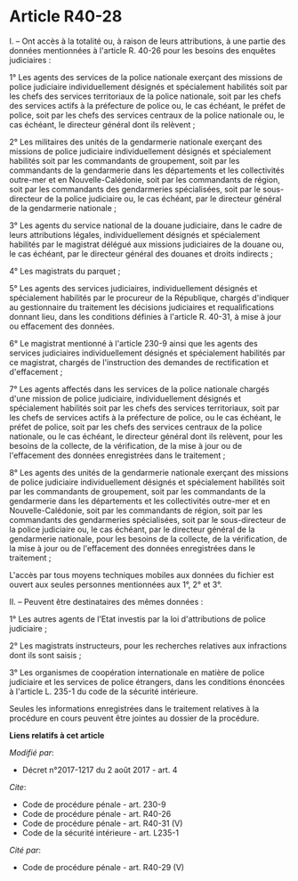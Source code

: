 # Article R40-28

I. – Ont accès à la totalité ou, à raison de leurs attributions, à une partie des données mentionnées à l'article R. 40-26
pour les besoins des enquêtes judiciaires : 

1° Les agents des services de la police nationale exerçant des missions de police judiciaire individuellement désignés et
spécialement habilités soit par les chefs des services territoriaux de la police nationale, soit par les chefs des services
actifs à la préfecture de police ou, le cas échéant, le préfet de police, soit par les chefs des services centraux de la
police nationale ou, le cas échéant, le directeur général dont ils relèvent ; 

2° Les militaires des unités de la gendarmerie nationale exerçant des missions de police judiciaire individuellement désignés
et spécialement habilités soit par les commandants de groupement, soit par les commandants de la gendarmerie dans les
départements et les collectivités outre-mer et en Nouvelle-Calédonie, soit par les commandants de région, soit par les
commandants des gendarmeries spécialisées, soit par le sous-directeur de la police judiciaire ou, le cas échéant, par le
directeur général de la gendarmerie nationale ; 

3° Les agents du service national de la douane judiciaire, dans le cadre de leurs attributions légales, individuellement
désignés et spécialement habilités par le magistrat délégué aux missions judiciaires de la douane ou, le cas échéant, par le
directeur général des douanes et droits indirects ; 

4° Les magistrats du parquet ; 

5° Les agents des services judiciaires, individuellement désignés et spécialement habilités par le procureur de la
République, chargés d'indiquer au gestionnaire du traitement les décisions judiciaires et requalifications donnant lieu, dans
les conditions définies à l'article R. 40-31, à mise à jour ou effacement des données. 

6° Le magistrat mentionné à l'article 230-9 ainsi que les agents des services judiciaires individuellement désignés et
spécialement habilités par ce magistrat, chargés de l'instruction des demandes de rectification et d'effacement ; 

7° Les agents affectés dans les services de la police nationale chargés d'une mission de police judiciaire, individuellement
désignés et spécialement habilités soit par les chefs des services territoriaux, soit par les chefs de services actifs à la
préfecture de police, ou le cas échéant, le préfet de police, soit par les chefs des services centraux de la police
nationale, ou le cas échéant, le directeur général dont ils relèvent, pour les besoins de la collecte, de la vérification, de
la mise à jour ou de l'effacement des données enregistrées dans le traitement ; 

8° Les agents des unités de la gendarmerie nationale exerçant des missions de police judiciaire individuellement désignés et
spécialement habilités soit par les commandants de groupement, soit par les commandants de la gendarmerie dans les
départements et les collectivités outre-mer et en Nouvelle-Calédonie, soit par les commandants de région, soit par les
commandants des gendarmeries spécialisées, soit par le sous-directeur de la police judiciaire ou, le cas échéant, par le
directeur général de la gendarmerie nationale, pour les besoins de la collecte, de la vérification, de la mise à jour ou de
l'effacement des données enregistrées dans le traitement ; 

L'accès par tous moyens techniques mobiles aux données du fichier est ouvert aux seules personnes mentionnées aux 1°, 2° et
3°. 

II. – Peuvent être destinataires des mêmes données : 

1° Les autres agents de l'Etat investis par la loi d'attributions de police judiciaire ; 

2° Les magistrats instructeurs, pour les recherches relatives aux infractions dont ils sont saisis ; 

3° Les organismes de coopération internationale en matière de police judiciaire et les services de police étrangers, dans les
conditions énoncées à l'article L. 235-1 du code de la sécurité intérieure. 

Seules les informations enregistrées dans le traitement relatives à la procédure en cours peuvent être jointes au dossier de
la procédure.

**Liens relatifs à cet article**

_Modifié par_:

  - Décret n°2017-1217 du 2 août 2017 - art. 4

_Cite_:

  - Code de procédure pénale - art. 230-9
  - Code de procédure pénale - art. R40-26
  - Code de procédure pénale - art. R40-31 (V)
  - Code de la sécurité intérieure - art. L235-1

_Cité par_:

  - Code de procédure pénale - art. R40-29 (V)
